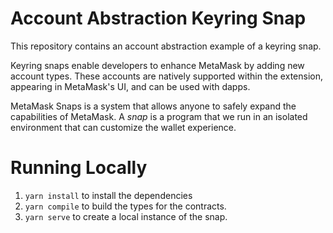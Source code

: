 # Account Abstraction Keyring Snap

This repository contains an account abstraction example of a keyring snap.

Keyring snaps enable developers to enhance MetaMask by adding new account
types. These accounts are natively supported within the extension, appearing in
MetaMask's UI, and can be used with dapps.

MetaMask Snaps is a system that allows anyone to safely expand the capabilities
of MetaMask. A _snap_ is a program that we run in an isolated environment that
can customize the wallet experience.

# Running Locally

1. `yarn install` to install the dependencies
2. `yarn compile` to build the types for the contracts.
3. `yarn serve` to create a local instance of the snap.
